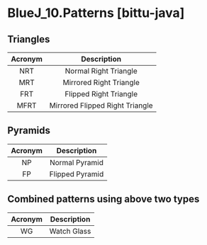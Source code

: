 # BlueJ_10.Patterns [bittu-java]

## Triangles
| Acronym | Description                     |
| :----:  | :----:                          |
| NRT     | Normal Right Triangle           |
| MRT     | Mirrored Right Triangle         |
| FRT     | Flipped Right Triangle          |
| MFRT    | Mirrored Flipped Right Triangle |

## Pyramids
| Acronym | Description     |
| :----:  | :----:          |
| NP      | Normal Pyramid  |
| FP      | Flipped Pyramid |

## Combined patterns using above two types
| Acronym | Description |
| :----:  | :----:      |
| WG      | Watch Glass |
